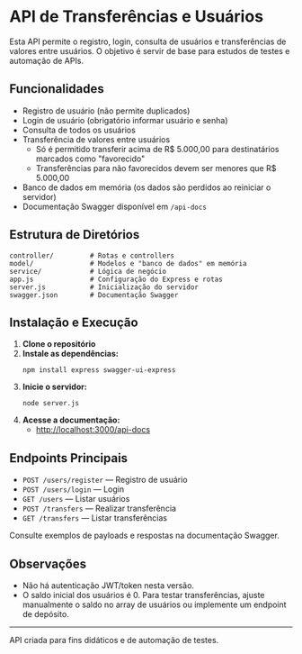 # API de Transferências e Usuários

Esta API permite o registro, login, consulta de usuários e transferências de valores entre usuários. O objetivo é servir de base para estudos de testes e automação de APIs.

## Funcionalidades
- Registro de usuário (não permite duplicados)
- Login de usuário (obrigatório informar usuário e senha)
- Consulta de todos os usuários
- Transferência de valores entre usuários
  - Só é permitido transferir acima de R$ 5.000,00 para destinatários marcados como "favorecido"
  - Transferências para não favorecidos devem ser menores que R$ 5.000,00
- Banco de dados em memória (os dados são perdidos ao reiniciar o servidor)
- Documentação Swagger disponível em `/api-docs`

## Estrutura de Diretórios
```
controller/         # Rotas e controllers
model/              # Modelos e "banco de dados" em memória
service/            # Lógica de negócio
app.js              # Configuração do Express e rotas
server.js           # Inicialização do servidor
swagger.json        # Documentação Swagger
```

## Instalação e Execução

1. **Clone o repositório**
2. **Instale as dependências:**
   ```
   npm install express swagger-ui-express
   ```
3. **Inicie o servidor:**
   ```
   node server.js
   ```
4. **Acesse a documentação:**
   - [http://localhost:3000/api-docs](http://localhost:3000/api-docs)

## Endpoints Principais

- `POST /users/register` — Registro de usuário
- `POST /users/login` — Login
- `GET /users` — Listar usuários
- `POST /transfers` — Realizar transferência
- `GET /transfers` — Listar transferências

Consulte exemplos de payloads e respostas na documentação Swagger.

## Observações
- Não há autenticação JWT/token nesta versão.
- O saldo inicial dos usuários é 0. Para testar transferências, ajuste manualmente o saldo no array de usuários ou implemente um endpoint de depósito.

---

API criada para fins didáticos e de automação de testes.
